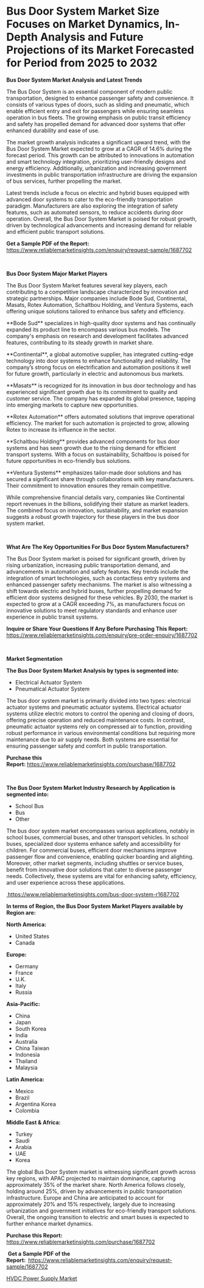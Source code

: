 <p><h1>Bus Door System Market Size Focuses on Market Dynamics, In-Depth Analysis and Future Projections of its Market Forecasted for Period from 2025 to 2032</h1></p><p><strong>Bus Door System Market Analysis and Latest Trends</strong></p>
<p><p>The Bus Door System is an essential component of modern public transportation, designed to enhance passenger safety and convenience. It consists of various types of doors, such as sliding and pneumatic, which enable efficient entry and exit for passengers while ensuring seamless operation in bus fleets. The growing emphasis on public transit efficiency and safety has propelled demand for advanced door systems that offer enhanced durability and ease of use.</p><p>The market growth analysis indicates a significant upward trend, with the Bus Door System Market expected to grow at a CAGR of 14.6% during the forecast period. This growth can be attributed to innovations in automation and smart technology integration, prioritizing user-friendly designs and energy efficiency. Additionally, urbanization and increasing government investments in public transportation infrastructure are driving the expansion of bus services, further propelling the market.</p><p>Latest trends include a focus on electric and hybrid buses equipped with advanced door systems to cater to the eco-friendly transportation paradigm. Manufacturers are also exploring the integration of safety features, such as automated sensors, to reduce accidents during door operation. Overall, the Bus Door System Market is poised for robust growth, driven by technological advancements and increasing demand for reliable and efficient public transport solutions.</p></p>
<p><strong>Get a Sample PDF of the Report:&nbsp;</strong> <a href="https://www.reliablemarketinsights.com/enquiry/request-sample/1687702?utm_campaign=2667&utm_medium=2&utm_source=Github&utm_content=ia&utm_term=09032025&utm_id=bus-door-system">https://www.reliablemarketinsights.com/enquiry/request-sample/1687702</a></p>
<p>&nbsp;</p>
<p><strong>Bus Door System Major Market Players</strong></p>
<p><p>The Bus Door System Market features several key players, each contributing to a competitive landscape characterized by innovation and strategic partnerships. Major companies include Bode Sud, Continental, Masats, Rotex Automation, Schaltbou Holding, and Ventura Systems, each offering unique solutions tailored to enhance bus safety and efficiency.</p><p>**Bode Sud** specializes in high-quality door systems and has continually expanded its product line to encompass various bus models. The company's emphasis on research and development facilitates advanced features, contributing to its steady growth in market share.</p><p>**Continental**, a global automotive supplier, has integrated cutting-edge technology into door systems to enhance functionality and reliability. The company’s strong focus on electrification and automation positions it well for future growth, particularly in electric and autonomous bus markets.</p><p>**Masats** is recognized for its innovation in bus door technology and has experienced significant growth due to its commitment to quality and customer service. The company has expanded its global presence, tapping into emerging markets to capture new opportunities.</p><p>**Rotex Automation** offers automated solutions that improve operational efficiency. The market for such automation is projected to grow, allowing Rotex to increase its influence in the sector.</p><p>**Schaltbou Holding** provides advanced components for bus door systems and has seen growth due to the rising demand for efficient transport systems. With a focus on sustainability, Schaltbou is poised for future opportunities in eco-friendly bus solutions.</p><p>**Ventura Systems** emphasizes tailor-made door solutions and has secured a significant share through collaborations with key manufacturers. Their commitment to innovation ensures they remain competitive.</p><p>While comprehensive financial details vary, companies like Continental report revenues in the billions, solidifying their stature as market leaders. The combined focus on innovation, sustainability, and market expansion suggests a robust growth trajectory for these players in the bus door system market.</p></p>
<p>&nbsp;</p>
<p><strong>What Are The Key Opportunities For Bus Door System Manufacturers?</strong></p>
<p><p>The Bus Door System market is poised for significant growth, driven by rising urbanization, increasing public transportation demand, and advancements in automation and safety features. Key trends include the integration of smart technologies, such as contactless entry systems and enhanced passenger safety mechanisms. The market is also witnessing a shift towards electric and hybrid buses, further propelling demand for efficient door systems designed for these vehicles. By 2030, the market is expected to grow at a CAGR exceeding 7%, as manufacturers focus on innovative solutions to meet regulatory standards and enhance user experience in public transit systems.</p></p>
<p><strong>Inquire or Share Your Questions If Any Before Purchasing This Report:</strong> <a href="https://www.reliablemarketinsights.com/enquiry/pre-order-enquiry/1687702?utm_campaign=2667&utm_medium=2&utm_source=Github&utm_content=ia&utm_term=09032025&utm_id=bus-door-system">https://www.reliablemarketinsights.com/enquiry/pre-order-enquiry/1687702</a></p>
<p>&nbsp;</p>
<p><strong>Market Segmentation</strong></p>
<p><strong>The Bus Door System Market Analysis by types is segmented into:</strong></p>
<p><ul><li>Electrical Actuator System</li><li>Pneumatical Actuator System</li></ul></p>
<p><p>The bus door system market is primarily divided into two types: electrical actuator systems and pneumatic actuator systems. Electrical actuator systems utilize electric motors to control the opening and closing of doors, offering precise operation and reduced maintenance costs. In contrast, pneumatic actuator systems rely on compressed air to function, providing robust performance in various environmental conditions but requiring more maintenance due to air supply needs. Both systems are essential for ensuring passenger safety and comfort in public transportation.</p></p>
<p><strong>Purchase this Report:&nbsp;</strong><a href="https://www.reliablemarketinsights.com/purchase/1687702?utm_campaign=2667&utm_medium=2&utm_source=Github&utm_content=ia&utm_term=09032025&utm_id=bus-door-system">https://www.reliablemarketinsights.com/purchase/1687702</a></p>
<p>&nbsp;</p>
<p><strong>The Bus Door System Market Industry Research by Application is segmented into:</strong></p>
<p><ul><li>School Bus</li><li>Bus</li><li>Other</li></ul></p>
<p><p>The bus door system market encompasses various applications, notably in school buses, commercial buses, and other transport vehicles. In school buses, specialized door systems enhance safety and accessibility for children. For commercial buses, efficient door mechanisms improve passenger flow and convenience, enabling quicker boarding and alighting. Moreover, other market segments, including shuttles or service buses, benefit from innovative door solutions that cater to diverse passenger needs. Collectively, these systems are vital for enhancing safety, efficiency, and user experience across these applications.</p></p>
<p><a href="https://www.reliablemarketinsights.com/bus-door-system-r1687702?utm_campaign=2667&utm_medium=2&utm_source=Github&utm_content=ia&utm_term=09032025&utm_id=bus-door-system">&nbsp;https://www.reliablemarketinsights.com/bus-door-system-r1687702</a></p>
<p><strong>In terms of Region, the Bus Door System Market Players available by Region are:</strong></p>
<p>
    <p> <strong> North America: </strong>
        <ul>
            <li>United States</li>
            <li>Canada</li>
        </ul>
        </p> 
    <p> <strong> Europe: </strong>
        <ul>
            <li>Germany</li>
            <li>France</li>
            <li>U.K.</li>
            <li>Italy</li>
            <li>Russia</li>
        </ul>
        </p> 
    <p> <strong> Asia-Pacific: </strong>
        <ul>
            <li>China</li>
            <li>Japan</li>
            <li>South Korea</li>
            <li>India</li>
            <li>Australia</li>
            <li>China Taiwan</li>
            <li>Indonesia</li>
            <li>Thailand</li>
            <li>Malaysia</li>
        </ul>
        </p> 
    <p> <strong> Latin America: </strong>
        <ul>
            <li>Mexico</li>
            <li>Brazil</li>
            <li>Argentina Korea</li>
            <li>Colombia</li>
        </ul>
        </p> 
    <p> <strong> Middle East & Africa: </strong>
        <ul>
            <li>Turkey</li>
            <li>Saudi</li>
            <li>Arabia</li>
            <li>UAE</li>
            <li>Korea</li>
        </ul>
    </p>
    </p>
<p><p>The global Bus Door System market is witnessing significant growth across key regions, with APAC projected to maintain dominance, capturing approximately 35% of the market share. North America follows closely, holding around 25%, driven by advancements in public transportation infrastructure. Europe and China are anticipated to account for approximately 20% and 15% respectively, largely due to increasing urbanization and government initiatives for eco-friendly transport solutions. Overall, the ongoing transition to electric and smart buses is expected to further enhance market dynamics.</p></p>
<p><strong>Purchase this Report: </strong><a href="https://www.reliablemarketinsights.com/purchase/1687702?utm_campaign=2667&utm_medium=2&utm_source=Github&utm_content=ia&utm_term=09032025&utm_id=bus-door-system">https://www.reliablemarketinsights.com/purchase/1687702</a></p>
<p>&nbsp;<strong>Get a Sample PDF of the Report:&nbsp;&nbsp;</strong><a href="https://www.reliablemarketinsights.com/enquiry/request-sample/1687702?utm_campaign=2667&utm_medium=2&utm_source=Github&utm_content=ia&utm_term=09032025&utm_id=bus-door-system">https://www.reliablemarketinsights.com/enquiry/request-sample/1687702</a></p>
<p><strong></strong></p>
<p><p><a href="https://github.com/bholdsfofie/Market-Research-Report-List-1/blob/main/hvdc-power-supply-market.md?utm_campaign=2667&utm_medium=2&utm_source=Github&utm_content=ia&utm_term=09032025&utm_id=bus-door-system">HVDC Power Supply Market</a></p></p>